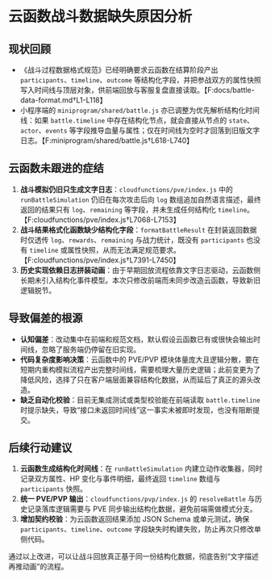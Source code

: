 # 云函数战斗数据缺失原因分析

## 现状回顾
- 《战斗过程数据格式规范》已经明确要求云函数在结算阶段产出 `participants`、`timeline`、`outcome` 等结构化字段，并把参战双方的属性快照写入时间线与顶层对象，供前端回放与客服复盘直接读取。【F:docs/battle-data-format.md†L1-L118】
- 小程序端的 `miniprogram/shared/battle.js` 亦已调整为优先解析结构化时间线：如果 `battle.timeline` 中存在结构化节点，就会直接从节点的 `state`、`actor`、`events` 等字段推导血量与属性；仅在时间线为空时才回落到旧版文字日志。【F:miniprogram/shared/battle.js†L618-L740】

## 云函数未跟进的症结
1. **战斗模拟仍旧只生成文字日志**：`cloudfunctions/pve/index.js` 中的 `runBattleSimulation` 仍旧在每次攻击后向 `log` 数组追加自然语言描述，最终返回的结果只有 `log`、`remaining` 等字段，并未生成任何结构化 `timeline`。【F:cloudfunctions/pve/index.js†L7068-L7153】
2. **战斗结果格式化函数缺少结构化字段**：`formatBattleResult` 在封装返回数据时仅透传 `log`、`rewards`、`remaining` 与战力统计，既没有 `participants` 也没有 `timeline` 或属性快照，从而无法满足规范要求。【F:cloudfunctions/pve/index.js†L7391-L7450】
3. **历史实现依赖日志拼装动画**：由于早期回放流程依靠文字日志驱动，云函数侧长期未引入结构化事件模型。本次只修改前端而未同步改造云函数，导致新旧逻辑脱节。

## 导致偏差的根源
- **认知偏差**：改动集中在前端和规范文档，默认假设云函数已有或很快会输出时间线，忽略了服务端仍停留在旧实现。
- **代码复杂度影响决策**：云函数中的 PVE/PVP 模块体量庞大且逻辑分散，要在短期内重构模拟流程产出完整时间线，需要梳理大量历史逻辑；此前变更为了降低风险，选择了只在客户端层面兼容结构化数据，从而延后了真正的源头改造。
- **缺乏自动化校验**：目前无集成测试或类型校验能在前端读取 `battle.timeline` 时提示缺失，导致“接口未返回时间线”这一事实未被即时发现，也没有阻断提交。

## 后续行动建议
1. **云函数生成结构化时间线**：在 `runBattleSimulation` 内建立动作收集器，同时记录双方属性、HP 变化与事件明细，最终返回 `timeline` 数组与 `participants` 快照。
2. **统一 PVE/PVP 输出**：`cloudfunctions/pvp/index.js` 的 `resolveBattle` 与历史记录落库逻辑需要与 PVE 同步输出结构化数据，避免前端需做模式分支。
3. **增加契约校验**：为云函数返回结果添加 JSON Schema 或单元测试，确保 `participants`、`timeline`、`outcome` 字段缺失时构建失败，防止再次只修改单侧代码。

通过以上改进，可以让战斗回放真正基于同一份结构化数据，彻底告别“文字描述再推动画”的流程。  
